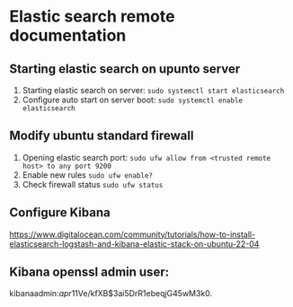 # Elastic search remote documentation

## Starting elastic search on upunto server
1. Starting elastic search on server:
    `sudo systemctl start elasticsearch`
2. Configure auto start on server boot:
    `sudo systemctl enable elasticsearch`

## Modify ubuntu standard firewall
1. Opening elastic search port: `sudo ufw allow from <trusted remote host> to any port 9200`
2. Enable new rules `sudo ufw enable?`
3. Check firewall status `sudo ufw status`

## Configure Kibana
https://www.digitalocean.com/community/tutorials/how-to-install-elasticsearch-logstash-and-kibana-elastic-stack-on-ubuntu-22-04


## Kibana openssl admin user:
kibanaadmin:$apr1$1Ve/kfXB$3ai5DrR1ebeqjG45wM3k0.


